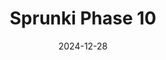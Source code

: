 ---
title: Sprunki Phase 10
pageTitle: Sprunki Phase 10 - Sprunki Phase.
slug: sprunki-phase-10
gameUrl: https://game.sprunkix.com/game/sprunki-phase-10/index.html
ogImage: /images/sprunki-phase-10.jpg
date: 2024-12-28
position: 1
videosUrl:
  - url: https://www.youtube.com/embed/A1wsNJwJ2gM?si=EezSMGg0AiOZrfYD
---
